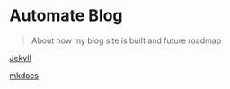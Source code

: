 # Automate Blog

> About how my blog site is built and future roadmap
> 

[Jekyll](Automate%20Blog%20f771cc000fb149438376da8ea2aaf906/Jekyll%209f478d44e1a34021a146c6a1515900aa.md)

[mkdocs](Automate%20Blog%20f771cc000fb149438376da8ea2aaf906/mkdocs%20a83cd2377d464c2eb3bf8d9a0e40b568.md)